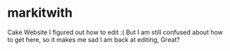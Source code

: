 # markitwith
Cake Website
I figured out how to edit :( But I am still confused about how to get here, so it makes me sad
I am back at editing, Great?
